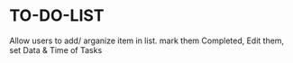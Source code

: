 # TO-DO-LIST
Allow users to add/ arganize item in list. mark them Completed, Edit them, set Data &amp; Time of Tasks
